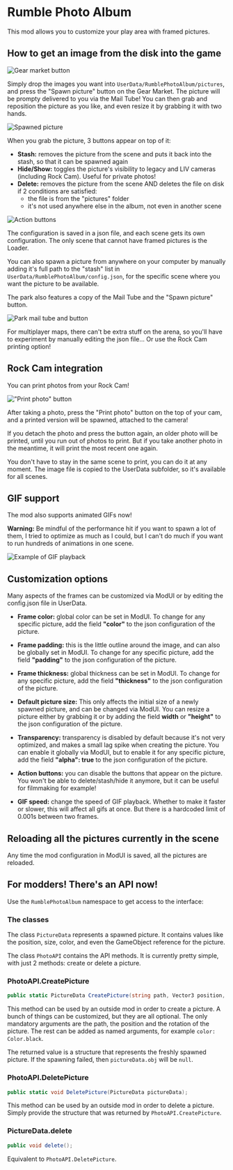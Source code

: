 # Rumble Photo Album

This mod allows you to customize your play area with framed pictures.

## How to get an image from the disk into the game

![Gear market button](img/GearMarketButton.png)

Simply drop the images you want into `UserData/RumblePhotoAlbum/pictures`, and press the "Spawn picture" button on the Gear Market. The picture will be prompty delivered to you via the Mail Tube! You can then grab and reposition the picture as you like, and even resize it by grabbing it with two hands.

![Spawned picture](img/SpawnedPicture.png)

When you grab the picture, 3 buttons appear on top of it:
- **Stash:** removes the picture from the scene and puts it back into the stash, so that it can be spawned again
- **Hide/Show:** toggles the picture's visibility to legacy and LIV cameras (including Rock Cam). Useful for private photos!
- **Delete:** removes the picture from the scene AND deletes the file on disk if 2 conditions are satisfied:
    - the file is from the "pictures" folder
    - it's not used anywhere else in the album, not even in another scene

![Action buttons](img/actionButtons.png)

The configuration is saved in a json file, and each scene gets its own configuration. The only scene that cannot have framed pictures is the Loader.

You can also spawn a picture from anywhere on your computer by manually adding it's full path to the "stash" list in `UserData/RumblePhotoAlbum/config.json`, for the specific scene where you want the picture to be available.

The park also features a copy of the Mail Tube and the "Spawn picture" button.

![Park mail tube and button](img/ParkButton.png)

For multiplayer maps, there can't be extra stuff on the arena, so you'll have to experiment by manually editing the json file... Or use the Rock Cam printing option!

## Rock Cam integration
You can print photos from your Rock Cam!

!["Print photo" button](img/printPhoto.png)

After taking a photo, press the "Print photo" button on the top of your cam, and a printed version will be spawned, attached to the camera!

If you detach the photo and press the button again, an older photo will be printed, until you run out of photos to print. But if you take another photo in the meantime, it will print the most recent one again.

You don't have to stay in the same scene to print, you can do it at any moment. The image file is copied to the UserData subfolder, so it's available for all scenes.

## GIF support

The mod also supports animated GIFs now!

**Warning:** Be mindful of the performance hit if you want to spawn a lot of them, I tried to optimize as much as I could, but I can't do much if you want to run hundreds of animations in one scene.

![Example of GIF playback](img/gif_example.gif)

## Customization options
Many aspects of the frames can be customized via ModUI or by editing the config.json file in UserData.

- **Frame color:** global color can be set in ModUI. To change for any specific picture, add the field **"color"** to the json configuration of the picture.

- **Frame padding:** this is the little outline around the image, and can also be globally set in ModUI. To change for any specific picture, add the field **"padding"** to the json configuration of the picture.

- **Frame thickness:** global thickness can be set in ModUI. To change for any specific picture, add the field **"thickness"** to the json configuration of the picture.

- **Default picture size:** This only affects the initial size of a newly spawned picture, and can be changed via ModUI. You can resize a picture either by grabbing it or by adding the field **width** or **"height"** to the json configuration of the picture.

- **Transparency:** transparency is disabled by default because it's not very optimized, and makes a small lag spike when creating the picture. You can enable it globally via ModUI, but to enable it for any specific picture, add the field **"alpha": true** to the json configuration of the picture.

- **Action buttons:** you can disable the buttons that appear on the picture. You won't be able to delete/stash/hide it anymore, but it can be useful for filmmaking for example!

- **GIF speed:** change the speed of GIF playback. Whether to make it faster or slower, this will affect all gifs at once. But there is a hardcoded limit of 0.001s between two frames.

## Reloading all the pictures currently in the scene
Any time the mod configuration in ModUI is saved, all the pictures are reloaded.

## For modders! There's an API now!

Use the `RumblePhotoAlbum` namespace to get access to the interface:

### The classes
The class `PictureData` represents a spawned picture. It contains values like the position, size, color, and even the GameObject reference for the picture.

The class `PhotoAPI` contains the API methods. It is currently pretty simple, with just 2 methods: create or delete a picture.

### PhotoAPI.CreatePicture
```cs
public static PictureData CreatePicture(string path, Vector3 position, Vector3 rotation, float width = 0, float height = 0, float? padding = null, float? thickness = null, Color? color = null, bool? alpha = null);
```
This method can be used by an outside mod in order to create a picture. A bunch of things can be customized, but they are all optional. The only mandatory arguments are the path, the position and the rotation of the picture. The rest can be added as named arguments, for example `color: Color.black`.

The returned value is a structure that represents the freshly spawned picture. If the spawning failed, then `pictureData.obj` will be `null`.

### PhotoAPI.DeletePicture
```cs
public static void DeletePicture(PictureData pictureData);
```
This method can be used by an outside mod in order to delete a picture. Simply provide the structure that was returned by `PhotoAPI.CreatePicture`.

### PictureData.delete
```cs
public void delete();
```
Equivalent to `PhotoAPI.DeletePicture`.